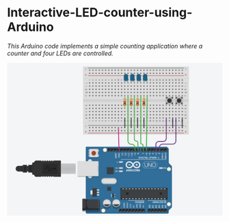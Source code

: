 # Interactive-LED-counter-using-Arduino

*This Arduino code implements a simple counting application where a counter and four LEDs are controlled.*



![](4d16abb6-e25d-48d5-a3fe-c11bc67e5219.jpg)
